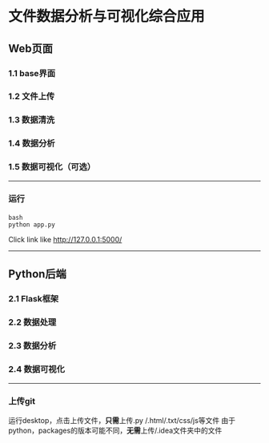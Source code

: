# 文件数据分析与可视化综合应用
## Web页面
### 1.1 base界面
### 1.2 文件上传
### 1.3 数据清洗
### 1.4 数据分析
### 1.5 数据可视化（可选）

--- 
### 运行
#### 
    bash
    python app.py
Click link like http://127.0.0.1:5000/


---
## Python后端
### 2.1 Flask框架
### 2.2 数据处理
### 2.3 数据分析
### 2.4 数据可视化

---
### 上传git
运行desktop，点击上传文件，**只需**上传.py /.html/.txt/css/js等文件
由于python，packages的版本可能不同，**无需**上传/.idea文件夹中的文件


